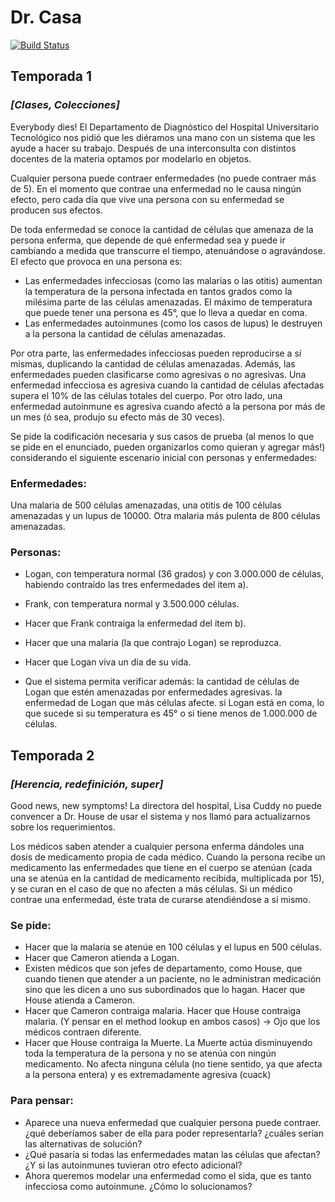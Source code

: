 # Dr. Casa 
 
[![Build Status](https://travis-ci.org/wollok/herenciaDrCasa.svg?branch=master)](https://travis-ci.org/wollok/herenciaDrCasa)


## Temporada 1
### *[Clases, Colecciones]*

Everybody dies! El Departamento de Diagnóstico del Hospital Universitario Tecnológico nos pidió que les diéramos una mano con un sistema que les ayude a hacer su trabajo. Después de una interconsulta con distintos docentes de la materia optamos por modelarlo en objetos.

Cualquier persona puede contraer enfermedades (no puede contraer más de 5). En el momento que contrae una enfermedad no le causa ningún efecto, pero cada día que vive una persona con su enfermedad se producen sus efectos.

De toda enfermedad se conoce la cantidad de células que amenaza de la persona enferma, que depende de qué enfermedad sea y puede ir cambiando a medida que transcurre el tiempo, atenuándose o agravándose. El efecto que provoca en una persona es:

* Las enfermedades infecciosas (como las malarias o las otitis) aumentan la temperatura de la persona infectada en tantos grados como la milésima parte de las células amenazadas. El máximo de temperatura que puede tener una persona es 45°, que lo lleva a quedar en coma.
* Las enfermedades autoinmunes (como los casos de lupus) le destruyen a la persona la cantidad de células amenazadas.

Por otra parte, las enfermedades infecciosas pueden reproducirse a sí mismas, duplicando la cantidad de células amenazadas.
Además, las enfermedades pueden clasificarse como agresivas o no agresivas. 
Una enfermedad infecciosa es agresiva cuando la cantidad de células afectadas supera el 10% de las células totales del cuerpo. Por otro lado, una enfermedad autoinmune es agresiva cuando afectó a la persona por más de un mes (ó sea, produjo su efecto más de 30 veces).

Se pide la codificación necesaria y sus casos de prueba (al menos lo que se pide en el enunciado, pueden organizarlos como quieran y agregar más!) considerando el siguiente escenario inicial con personas y enfermedades:

### Enfermedades: 
Una malaria de 500 células amenazadas, una otitis de 100 células amenazadas y un lupus de 10000. 
Otra malaria más pulenta de 800 células amenazadas.

### Personas:
* Logan, con temperatura normal (36 grados) y con 3.000.000 de células, habiendo contraído las tres enfermedades del item a).
* Frank, con temperatura normal y 3.500.000 células.

* Hacer que Frank contraiga la enfermedad del item b).
* Hacer que una malaria (la que contrajo Logan) se reproduzca.
* Hacer que Logan viva un día de su vida. 
* Que el sistema permita verificar además:
la cantidad de células de Logan que estén amenazadas por enfermedades agresivas.
la enfermedad de Logan que más células afecte.
si Logan está en coma, lo que sucede si su temperatura es 45° o si tiene menos de 1.000.000 de células.

## Temporada 2
### *[Herencia, redefinición, super]*

Good news, new symptoms! La directora del hospital,  Lisa Cuddy no puede convencer a Dr. House de usar el sistema y nos llamó para actualizarnos sobre los requerimientos.

Los médicos saben atender a cualquier persona enferma dándoles una dosis de medicamento propia de cada médico. Cuando la persona recibe un medicamento las enfermedades que tiene en el cuerpo se atenúan (cada una se atenúa en la cantidad de medicamento recibida, multiplicada por 15), y se curan en el caso de que no afecten a más células. Si un médico contrae una enfermedad, éste trata de curarse atendiéndose a sí mismo.

### Se pide:

* Hacer que la malaria se atenúe en 100 células y el lupus en 500 células.
* Hacer que Cameron atienda a Logan.
* Existen médicos que son jefes de departamento, como House, que cuando tienen que atender a un paciente, no le administran medicación sino que les dicen a uno sus subordinados que lo hagan. Hacer que House atienda a Cameron.
* Hacer que Cameron contraiga malaria. Hacer que House contraiga malaria. (Y pensar en el method lookup en ambos casos) -> Ojo que los médicos contraen diferente.
* Hacer que House contraiga la Muerte. La Muerte actúa disminuyendo toda la temperatura de la persona y no se atenúa con ningún medicamento. No afecta ninguna célula (no tiene sentido, ya que afecta a la persona entera) y es extremadamente agresiva (cuack)

### Para pensar: 
* Aparece una nueva enfermedad que cualquier persona puede contraer. ¿qué deberíamos saber de ella para poder representarla? ¿cuáles serían las alternativas de solución?
* ¿Qué pasaría si todas las enfermedades matan las células que afectan? ¿Y si las autoinmunes tuvieran otro efecto adicional?
* Ahora queremos modelar una enfermedad como el sida, que es tanto infecciosa como autoinmune. ¿Cómo lo solucionamos?
